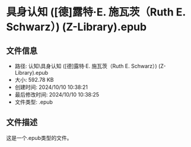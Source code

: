 ﻿# 具身认知 ([德]露特·E. 施瓦茨（Ruth E. Schwarz）) (Z-Library).epub

## 文件信息
- 路径: 认知\具身认知 ([德]露特·E. 施瓦茨（Ruth E. Schwarz）) (Z-Library).epub
- 大小: 592.78 KB
- 创建时间: 2024/10/10 10:38:21
- 最后修改时间: 2024/10/10 10:38:25
- 文件类型: .epub

## 文件描述
这是一个.epub类型的文件。

